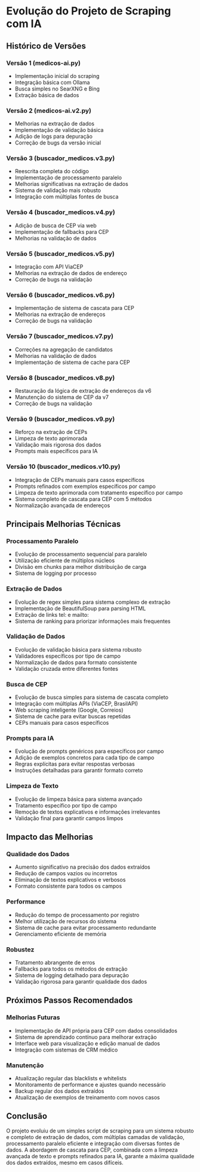 # Evolução do Projeto de Scraping com IA

## Histórico de Versões

### Versão 1 (medicos-ai.py)
- Implementação inicial do scraping
- Integração básica com Ollama
- Busca simples no SearXNG e Bing
- Extração básica de dados

### Versão 2 (medicos-ai.v2.py)
- Melhorias na extração de dados
- Implementação de validação básica
- Adição de logs para depuração
- Correção de bugs da versão inicial

### Versão 3 (buscador_medicos.v3.py)
- Reescrita completa do código
- Implementação de processamento paralelo
- Melhorias significativas na extração de dados
- Sistema de validação mais robusto
- Integração com múltiplas fontes de busca

### Versão 4 (buscador_medicos.v4.py)
- Adição de busca de CEP via web
- Implementação de fallbacks para CEP
- Melhorias na validação de dados

### Versão 5 (buscador_medicos.v5.py)
- Integração com API ViaCEP
- Melhorias na extração de dados de endereço
- Correção de bugs na validação

### Versão 6 (buscador_medicos.v6.py)
- Implementação de sistema de cascata para CEP
- Melhorias na extração de endereços
- Correção de bugs na validação

### Versão 7 (buscador_medicos.v7.py)
- Correções na agregação de candidatos
- Melhorias na validação de dados
- Implementação de sistema de cache para CEP

### Versão 8 (buscador_medicos.v8.py)
- Restauração da lógica de extração de endereços da v6
- Manutenção do sistema de CEP da v7
- Correção de bugs na validação

### Versão 9 (buscador_medicos.v9.py)
- Reforço na extração de CEPs
- Limpeza de texto aprimorada
- Validação mais rigorosa dos dados
- Prompts mais específicos para IA

### Versão 10 (buscador_medicos.v10.py)
- Integração de CEPs manuais para casos específicos
- Prompts refinados com exemplos específicos por campo
- Limpeza de texto aprimorada com tratamento específico por campo
- Sistema completo de cascata para CEP com 5 métodos
- Normalização avançada de endereços

## Principais Melhorias Técnicas

### Processamento Paralelo
- Evolução de processamento sequencial para paralelo
- Utilização eficiente de múltiplos núcleos
- Divisão em chunks para melhor distribuição de carga
- Sistema de logging por processo

### Extração de Dados
- Evolução de regex simples para sistema complexo de extração
- Implementação de BeautifulSoup para parsing HTML
- Extração de links tel: e mailto:
- Sistema de ranking para priorizar informações mais frequentes

### Validação de Dados
- Evolução de validação básica para sistema robusto
- Validadores específicos por tipo de campo
- Normalização de dados para formato consistente
- Validação cruzada entre diferentes fontes

### Busca de CEP
- Evolução de busca simples para sistema de cascata completo
- Integração com múltiplas APIs (ViaCEP, BrasilAPI)
- Web scraping inteligente (Google, Correios)
- Sistema de cache para evitar buscas repetidas
- CEPs manuais para casos específicos

### Prompts para IA
- Evolução de prompts genéricos para específicos por campo
- Adição de exemplos concretos para cada tipo de campo
- Regras explícitas para evitar respostas verbosas
- Instruções detalhadas para garantir formato correto

### Limpeza de Texto
- Evolução de limpeza básica para sistema avançado
- Tratamento específico por tipo de campo
- Remoção de textos explicativos e informações irrelevantes
- Validação final para garantir campos limpos

## Impacto das Melhorias

### Qualidade dos Dados
- Aumento significativo na precisão dos dados extraídos
- Redução de campos vazios ou incorretos
- Eliminação de textos explicativos e verbosos
- Formato consistente para todos os campos

### Performance
- Redução do tempo de processamento por registro
- Melhor utilização de recursos do sistema
- Sistema de cache para evitar processamento redundante
- Gerenciamento eficiente de memória

### Robustez
- Tratamento abrangente de erros
- Fallbacks para todos os métodos de extração
- Sistema de logging detalhado para depuração
- Validação rigorosa para garantir qualidade dos dados

## Próximos Passos Recomendados

### Melhorias Futuras
- Implementação de API própria para CEP com dados consolidados
- Sistema de aprendizado contínuo para melhorar extração
- Interface web para visualização e edição manual de dados
- Integração com sistemas de CRM médico

### Manutenção
- Atualização regular das blacklists e whitelists
- Monitoramento de performance e ajustes quando necessário
- Backup regular dos dados extraídos
- Atualização de exemplos de treinamento com novos casos

## Conclusão

O projeto evoluiu de um simples script de scraping para um sistema robusto e completo de extração de dados, com múltiplas camadas de validação, processamento paralelo eficiente e integração com diversas fontes de dados. A abordagem de cascata para CEP, combinada com a limpeza avançada de texto e prompts refinados para IA, garante a máxima qualidade dos dados extraídos, mesmo em casos difíceis.

